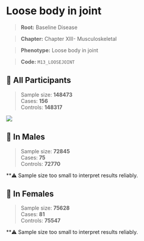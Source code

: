 # Loose body in joint

> **Root:** Baseline Disease  

> **Chapter:** Chapter XIII- Musculoskeletal  

> **Phenotype:** Loose body in joint  

> **Code:** `M13_LOOSEJOINT`

## 🧪 All Participants  
> Sample size: **148473**  
> Cases: **156**  
> Controls: **148317**
<img src="/Disease/Figures/ALL/Incidence/M13_LOOSEJOINT.png"/>
<CsvTable src="/public/Disease/Data/ALL/Incidence/COX_M13_LOOSEJOINT.csv" label="🔍 View full results" />

## 👨 In Males  
> Sample size: **72845**  
> Cases: **75**  
> Controls: **72770**

**⚠️ Sample size too small to interpret results reliably.


## 👩 In Females  
> Sample size: **75628**  
> Cases: **81**  
> Controls: **75547**

**⚠️ Sample size too small to interpret results reliably.

